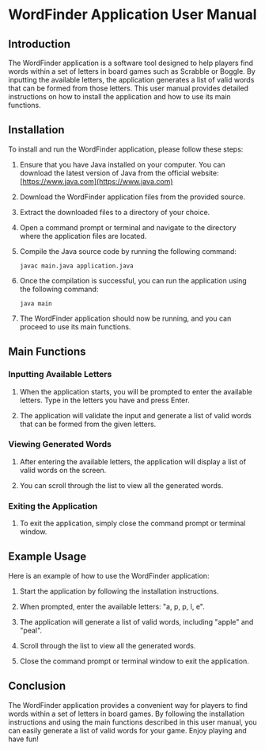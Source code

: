 # WordFinder Application User Manual

## Introduction

The WordFinder application is a software tool designed to help players find words within a set of letters in board games such as Scrabble or Boggle. By inputting the available letters, the application generates a list of valid words that can be formed from those letters. This user manual provides detailed instructions on how to install the application and how to use its main functions.

## Installation

To install and run the WordFinder application, please follow these steps:

1. Ensure that you have Java installed on your computer. You can download the latest version of Java from the official website: [https://www.java.com](https://www.java.com)

2. Download the WordFinder application files from the provided source.

3. Extract the downloaded files to a directory of your choice.

4. Open a command prompt or terminal and navigate to the directory where the application files are located.

5. Compile the Java source code by running the following command:

   ```
   javac main.java application.java
   ```

6. Once the compilation is successful, you can run the application using the following command:

   ```
   java main
   ```

7. The WordFinder application should now be running, and you can proceed to use its main functions.

## Main Functions

### Inputting Available Letters

1. When the application starts, you will be prompted to enter the available letters. Type in the letters you have and press Enter.

2. The application will validate the input and generate a list of valid words that can be formed from the given letters.

### Viewing Generated Words

1. After entering the available letters, the application will display a list of valid words on the screen.

2. You can scroll through the list to view all the generated words.

### Exiting the Application

1. To exit the application, simply close the command prompt or terminal window.

## Example Usage

Here is an example of how to use the WordFinder application:

1. Start the application by following the installation instructions.

2. When prompted, enter the available letters: "a, p, p, l, e".

3. The application will generate a list of valid words, including "apple" and "peal".

4. Scroll through the list to view all the generated words.

5. Close the command prompt or terminal window to exit the application.

## Conclusion

The WordFinder application provides a convenient way for players to find words within a set of letters in board games. By following the installation instructions and using the main functions described in this user manual, you can easily generate a list of valid words for your game. Enjoy playing and have fun!